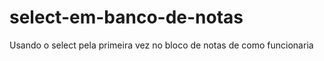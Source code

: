 # select-em-banco-de-notas
Usando o select pela primeira vez no bloco de notas de como funcionaria 

